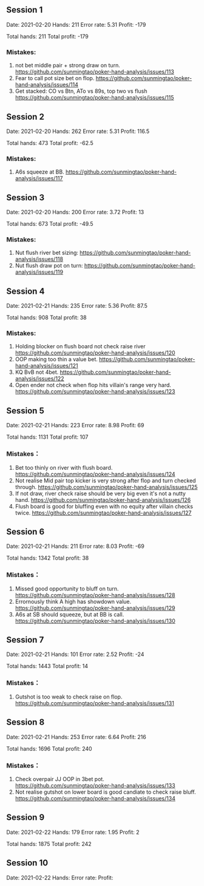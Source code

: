 ## Session 1
Date: 2021-02-20
Hands: 211
Error rate: 5.31
Profit: -179

Total hands: 211
Total profit: -179

### Mistakes:

1. not bet middle pair + strong draw on turn. https://github.com/sunmingtao/poker-hand-analysis/issues/113
2. Fear to call pot size bet on flop. https://github.com/sunmingtao/poker-hand-analysis/issues/114
3. Get stacked: CO vs Btn, ATo vs 89s,  top two vs flush https://github.com/sunmingtao/poker-hand-analysis/issues/115

## Session 2
Date: 2021-02-20
Hands: 262
Error rate: 5.31
Profit: 116.5

Total hands: 473
Total profit: -62.5

### Mistakes:
1. A6s squeeze at BB.  https://github.com/sunmingtao/poker-hand-analysis/issues/117

## Session 3
Date: 2021-02-20
Hands: 200
Error rate: 3.72
Profit: 13

Total hands: 673
Total profit: -49.5

### Mistakes:
1. Nut flush river bet sizing: https://github.com/sunmingtao/poker-hand-analysis/issues/118
2. Nut flush draw pot on turn: https://github.com/sunmingtao/poker-hand-analysis/issues/119

## Session 4
Date: 2021-02-21
Hands: 235
Error rate: 5.36
Profit: 87.5

Total hands: 908
Total profit: 38

### Mistakes:
1. Holding blocker on flush board not check raise river https://github.com/sunmingtao/poker-hand-analysis/issues/120
2. OOP making too thin a value bet. https://github.com/sunmingtao/poker-hand-analysis/issues/121
3. KQ BvB not 4bet. https://github.com/sunmingtao/poker-hand-analysis/issues/122
4. Open ender not check when flop hits villain's range very hard. https://github.com/sunmingtao/poker-hand-analysis/issues/123

## Session 5
Date: 2021-02-21
Hands: 223
Error rate: 8.98
Profit: 69

Total hands: 1131
Total profit: 107

### Mistakes：

1. Bet too thinly on river with flush board. https://github.com/sunmingtao/poker-hand-analysis/issues/124
2. Not realise Mid pair top kicker is very strong after flop and turn checked through. https://github.com/sunmingtao/poker-hand-analysis/issues/125
3. If not draw, river check raise should be very big even it's not a nutty hand. https://github.com/sunmingtao/poker-hand-analysis/issues/126
4. Flush board is good for bluffing even with no equity after villain checks twice. https://github.com/sunmingtao/poker-hand-analysis/issues/127

## Session 6
Date: 2021-02-21
Hands: 211
Error rate: 8.03
Profit: -69

Total hands: 1342
Total profit: 38

### Mistakes：

1. Missed good opportunity to bluff on turn. https://github.com/sunmingtao/poker-hand-analysis/issues/128
2. Errornously think A high has showdown value. https://github.com/sunmingtao/poker-hand-analysis/issues/129
3. A6s at SB should squeeze, but at BB is call. https://github.com/sunmingtao/poker-hand-analysis/issues/130

## Session 7
Date: 2021-02-21
Hands: 101
Error rate: 2.52
Profit: -24

Total hands: 1443
Total profit: 14

### Mistakes：

1. Gutshot is too weak to check raise on flop. https://github.com/sunmingtao/poker-hand-analysis/issues/131

## Session 8
Date: 2021-02-21
Hands: 253
Error rate: 6.64
Profit: 216

Total hands: 1696
Total profit: 240

### Mistakes：

1. Check overpair JJ OOP in 3bet pot. https://github.com/sunmingtao/poker-hand-analysis/issues/133
2. Not realise gutshot on lower board is good candiate to check raise bluff. https://github.com/sunmingtao/poker-hand-analysis/issues/134

## Session 9
Date: 2021-02-22
Hands: 179
Error rate: 1.95
Profit: 2

Total hands: 1875
Total profit: 242

## Session 10
Date: 2021-02-22
Hands: 
Error rate: 
Profit: 

